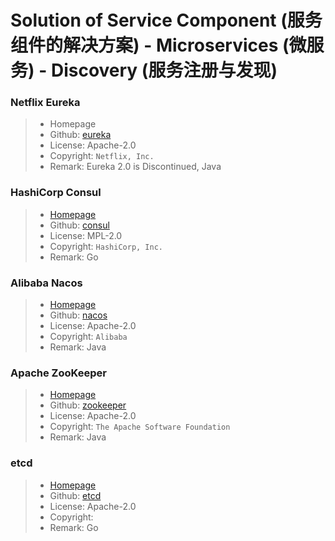 # Solution of Service Component (服务组件的解决方案) - Microservices (微服务) - Discovery (服务注册与发现)

### Netflix Eureka
> * Homepage
> * Github: [eureka](https://github.com/Netflix/eureka)
> * License: Apache-2.0
> * Copyright: ``` Netflix, Inc. ```
> * Remark: Eureka 2.0 is Discontinued, Java

### HashiCorp Consul
> * [Homepage](https://www.consul.io/)
> * Github: [consul](https://github.com/hashicorp/consul)
> * License: MPL-2.0
> * Copyright: ``` HashiCorp, Inc. ```
> * Remark: Go

### Alibaba Nacos
> * [Homepage](https://nacos.io/)
> * Github: [nacos](https://github.com/alibaba/nacos)
> * License: Apache-2.0
> * Copyright: ``` Alibaba ```
> * Remark: Java

### Apache ZooKeeper
> * [Homepage](http://zookeeper.apache.org/)
> * Github: [zookeeper](https://github.com/apache/zookeeper)
> * License: Apache-2.0
> * Copyright: ``` The Apache Software Foundation ```
> * Remark: Java

### etcd
> * [Homepage](https://etcd.io/)
> * Github: [etcd](https://github.com/etcd-io/etcd)
> * License: Apache-2.0
> * Copyright: 
> * Remark: Go
